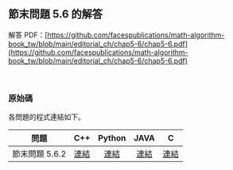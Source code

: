 ## 節末問題 5.6 的解答

解答 PDF：[https://github.com/facespublications/math-algorithm-book_tw/blob/main/editorial_ch/chap5-6/chap5-6.pdf](https://github.com/facespublications/math-algorithm-book_tw/blob/main/editorial_ch/chap5-6/chap5-6.pdf)

<br />

### 原始碼

各問題的程式連結如下。

| 問題 | C++ | Python | JAVA | C |
|:---:|:---:|:---:|:---:|:---:|
| 節末問題 5.6.2 | [連結](https://github.com/facespublications/math-algorithm-book_tw/blob/main/editorial_ch/chap5-6/prob5-6-2.cpp) | [連結](https://github.com/facespublications/math-algorithm-book_tw/blob/main/editorial_ch/chap5-6/prob5-6-2.py) | [連結](https://github.com/facespublications/math-algorithm-book_tw/blob/main/editorial_ch/chap5-6/prob5-6-2.java) | [連結](https://github.com/facespublications/math-algorithm-book_tw/blob/main/editorial_ch/chap5-6/prob5-6-2.c) |
